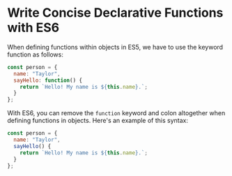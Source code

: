 # Write Concise Declarative Functions with ES6
When defining functions within objects in ES5, we have to use the keyword function as follows:
```javascript
const person = {
  name: "Taylor",
  sayHello: function() {
    return `Hello! My name is ${this.name}.`;
  }
};
```
With ES6, you can remove the ```function``` keyword and colon altogether when defining functions in objects. Here's an example of this syntax:
```javascript
const person = {
  name: "Taylor",
  sayHello() {
    return `Hello! My name is ${this.name}.`;
  }
};
```
